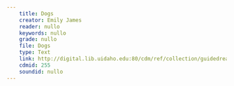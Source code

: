 ```yaml
---
    title: Dogs
    creator: Emily James
    reader: nullo
    keywords: nullo
    grade: nullo
    file: Dogs
    type: Text
    link: http://digital.lib.uidaho.edu:80/cdm/ref/collection/guidedread/id/255
    cdmid: 255
    soundid: nullo
---
```

